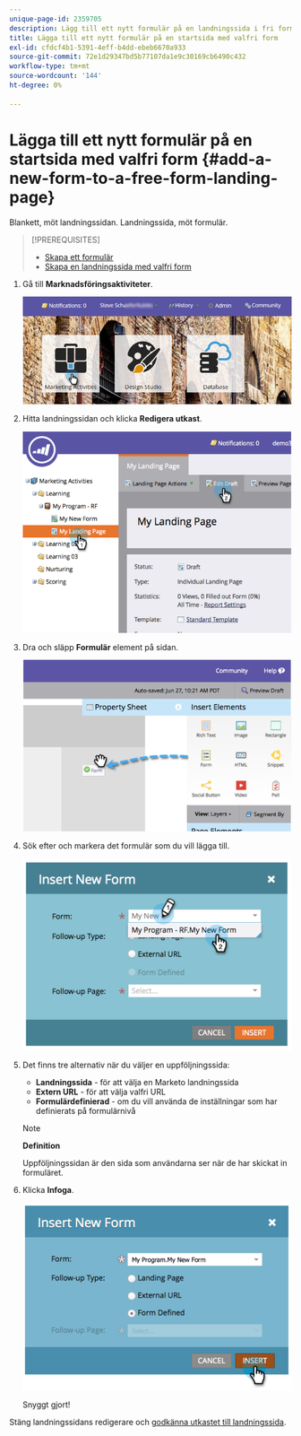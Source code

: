 ```yaml
---
unique-page-id: 2359705
description: Lägg till ett nytt formulär på en landningssida i fri form - Marketo Docs - produktdokumentation
title: Lägga till ett nytt formulär på en startsida med valfri form
exl-id: cfdcf4b1-5391-4eff-b4dd-ebeb6670a933
source-git-commit: 72e1d29347bd5b77107da1e9c30169cb6490c432
workflow-type: tm+mt
source-wordcount: '144'
ht-degree: 0%

---
```


# Lägga till ett nytt formulär på en startsida med valfri form {#add-a-new-form-to-a-free-form-landing-page}

Blankett, möt landningssidan. Landningssida, möt formulär.

>[!PREREQUISITES]
>
>* [Skapa ett formulär](/help/marketo/product-docs/demand-generation/forms/creating-a-form/create-a-form.md)
>* [Skapa en landningssida med valfri form](/help/marketo/product-docs/demand-generation/landing-pages/free-form-landing-pages/create-a-free-form-landing-page.md)


1. Gå till **Marknadsföringsaktiviteter**.

   ![](assets/login-marketing-activities-1.png)

1. Hitta landningssidan och klicka **Redigera utkast**.

   ![](assets/image2014-9-16-14-3a44-3a15.png)

1. Dra och släpp **Formulär** element på sidan.

   ![](assets/image2015-5-21-15-3a43-3a30.png)

1. Sök efter och markera det formulär som du vill lägga till.

   ![](assets/image2014-9-16-14-3a44-3a30.png)

1. Det finns tre alternativ när du väljer en uppföljningssida:

   * **Landningssida** - för att välja en Marketo landningssida
   * **Extern URL** - för att välja valfri URL
   * **Formulärdefinierad** - om du vill använda de inställningar som har definierats på formulärnivå

   >[!NOTE]
   >
   >**Definition**
   >
   >Uppföljningssidan är den sida som användarna ser när de har skickat in formuläret.

1. Klicka **Infoga**.

   ![](assets/image2014-9-16-14-3a44-3a38.png)

   Snyggt gjort!

Stäng landningssidans redigerare och [godkänna utkastet till landningssida](/help/marketo/product-docs/demand-generation/landing-pages/understanding-landing-pages/approve-unapprove-or-delete-a-landing-page.md).
